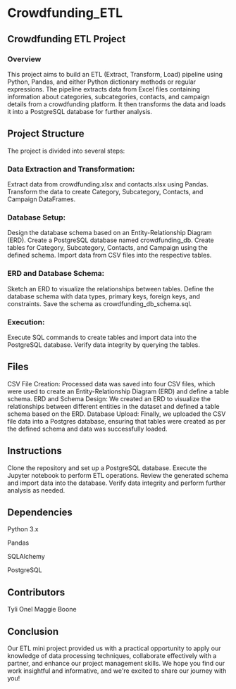 # Crowdfunding_ETL

## Crowdfunding ETL Project

### Overview
This project aims to build an ETL (Extract, Transform, Load) pipeline using Python, Pandas, and either Python dictionary methods or regular expressions. The pipeline extracts data from Excel files containing information about categories, subcategories, contacts, and campaign details from a crowdfunding platform. It then transforms the data and loads it into a PostgreSQL database for further analysis.

## Project Structure
The project is divided into several steps:

### Data Extraction and Transformation:
Extract data from crowdfunding.xlsx and contacts.xlsx using Pandas.
Transform the data to create Category, Subcategory, Contacts, and Campaign DataFrames.

### Database Setup:
Design the database schema based on an Entity-Relationship Diagram (ERD).
Create a PostgreSQL database named crowdfunding_db.
Create tables for Category, Subcategory, Contacts, and Campaign using the defined schema.
Import data from CSV files into the respective tables.

### ERD and Database Schema:

Sketch an ERD to visualize the relationships between tables.
Define the database schema with data types, primary keys, foreign keys, and constraints.
Save the schema as crowdfunding_db_schema.sql.

### Execution:

Execute SQL commands to create tables and import data into the PostgreSQL database.
Verify data integrity by querying the tables.

## Files
CSV File Creation: Processed data was saved into four CSV files, which were used to create an Entity-Relationship Diagram (ERD) and define a table schema.
ERD and Schema Design: We created an ERD to visualize the relationships between different entities in the dataset and defined a table schema based on the ERD.
Database Upload: Finally, we uploaded the CSV file data into a Postgres database, ensuring that tables were created as per the defined schema and data was successfully loaded.

## Instructions
Clone the repository and set up a PostgreSQL database.
Execute the Jupyter notebook to perform ETL operations.
Review the generated schema and import data into the database.
Verify data integrity and perform further analysis as needed.

## Dependencies
Python 3.x

Pandas

SQLAlchemy

PostgreSQL

## Contributors
Tyli Onel
Maggie Boone

## Conclusion
Our ETL mini project provided us with a practical opportunity to apply our knowledge of data processing techniques, collaborate effectively with a partner, and enhance our project management skills. We hope you find our work insightful and informative, and we're excited to share our journey with you!
